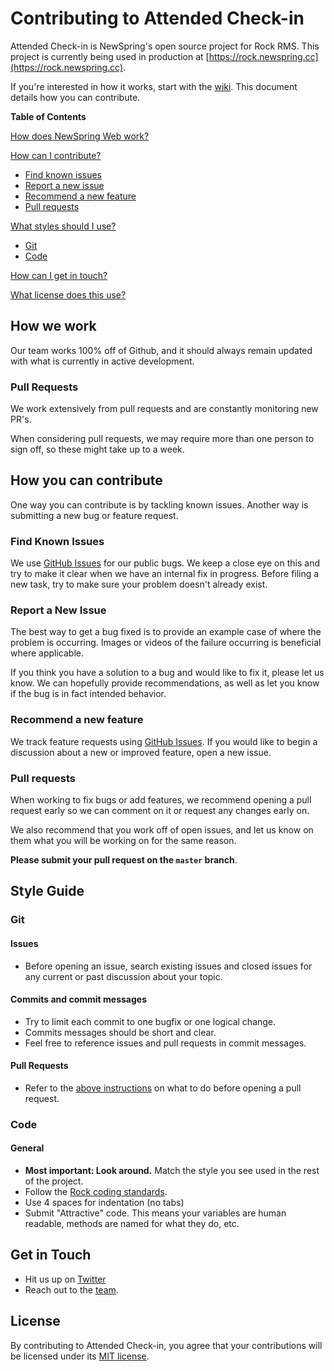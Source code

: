 # Contributing to Attended Check-in

Attended Check-in is NewSpring's open source project for Rock RMS.  This project is currently being used in production at [https://rock.newspring.cc](https://rock.newspring.cc).

If you're interested in how it works, start with the [wiki](../../wiki).  This document details how you can contribute.

**Table of Contents**

[How does NewSpring Web work?](#how-we-work)

[How can I contribute?](#how-you-can-contribute)
  * [Find known issues](#find-known-issues)
  * [Report a new issue](#report-a-new-issue)
  * [Recommend a new feature](#recommend-a-new-feature)
  * [Pull requests](#pull-requests)

[What styles should I use?](#style-guide)
  * [Git](#git)
  * [Code](#code)

[How can I get in touch?](#get-in-touch)

[What license does this use?](#license)

## How we work

Our team works 100% off of Github, and it should always remain updated with what is currently in active development.

### Pull Requests

We work extensively from pull requests and are constantly monitoring new PR's.

When considering pull requests, we may require more than one person to sign off, so these might take up to a week.

## How you can contribute

One way you can contribute is by tackling known issues. Another way is submitting a new bug or feature request.

### Find Known Issues

We use [GitHub Issues](../../issues) for our public bugs. We keep a close eye on this and try to make it clear when we have an internal fix in progress. Before filing a new task, try to make sure your problem doesn't already exist.

### Report a New Issue

The best way to get a bug fixed is to provide an example case of where the problem is occurring. Images or videos of the failure occurring is beneficial where applicable. 

If you think you have a solution to a bug and would like to fix it, please let us know. We can hopefully provide recommendations, as well as let you know if the bug is in fact intended behavior.

### Recommend a new feature

We track feature requests using [GitHub Issues](../../issues). If you would like to begin a discussion about a new or improved feature, open a new issue.

### Pull requests

When working to fix bugs or add features, we recommend opening a pull request early so we can comment on it or request any changes early on. 

We also recommend that you work off of open issues, and let us know on them what you will be working on for the same reason.

**Please submit your pull request on the `master` branch**.

## Style Guide

### Git

#### Issues
- Before opening an issue, search existing issues and closed issues for any current or past discussion about your topic.

#### Commits and commit messages
- Try to limit each commit to one bugfix or one logical change.
- Commits messages should be short and clear.
- Feel free to reference issues and pull requests in commit messages.

#### Pull Requests
- Refer to the [above instructions](#pull-requests) on what to do before opening a pull request.

### Code

#### General

* **Most important: Look around.** Match the style you see used in the rest of the project.
* Follow the [Rock coding standards](https://github.com/SparkDevNetwork/Rock/wiki/Coding-standards).
* Use 4 spaces for indentation (no tabs)
* Submit "Attractive" code.  This means your variables are human readable, methods are named for what they do, etc. 

## Get in Touch

* Hit us up on [Twitter](https://twitter.com/newspringweb)
* Reach out to the [team](https://github.com/orgs/NewSpring/people).

## License

By contributing to Attended Check-in, you agree that your contributions will be licensed under its [MIT license](./LICENSE.md).

